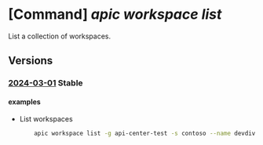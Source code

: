 # [Command] _apic workspace list_

List a collection of workspaces.

## Versions

### [2024-03-01](/Resources/mgmt-plane/L3N1YnNjcmlwdGlvbnMve30vcmVzb3VyY2Vncm91cHMve30vcHJvdmlkZXJzL21pY3Jvc29mdC5hcGljZW50ZXIvc2VydmljZXMve30vd29ya3NwYWNlcw==/2024-03-01.xml) **Stable**

<!-- mgmt-plane /subscriptions/{}/resourcegroups/{}/providers/microsoft.apicenter/services/{}/workspaces 2024-03-01 -->

#### examples

- List workspaces
    ```bash
        apic workspace list -g api-center-test -s contoso --name devdiv
    ```
